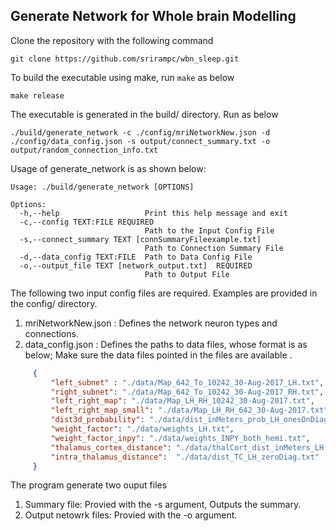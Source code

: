 ## Generate Network for Whole brain Modelling

Clone the repository with the following command 

    git clone https://github.com/srirampc/wbn_sleep.git


To build the executable using make, run `make` as below

    make release

The executable is generated in the build/ directory. Run as below

    ./build/generate_network -c ./config/mriNetworkNew.json -d ./config/data_config.json -s output/connect_summary.txt -o output/random_connection_info.txt

Usage of generate_network is as shown below:

    Usage: ./build/generate_network [OPTIONS]
    
    Options:
      -h,--help                   Print this help message and exit
      -c,--config TEXT:FILE REQUIRED
                                  Path to the Input Config File
      -s,--connect_summary TEXT [connSummaryFileexample.txt]
                                  Path to Connection Summary File
      -d,--data_config TEXT:FILE  Path to Data Config File
      -o,--output_file TEXT [network_output.txt]  REQUIRED
                                  Path to Output File

The following two input config files are required. Examples are provided in the config/ directory.
1. mriNetworkNew.json : Defines the network neuron types and connections.
2. data_config.json : Defines the paths to data files, whose format is as below; Make sure the data files pointed in the files are available 
.

```json
     {
         "left_subnet" : "./data/Map_642_To_10242_30-Aug-2017_LH.txt",
         "right_subnet": "./data/Map_642_To_10242_30-Aug-2017_RH.txt",
         "left_right_map": "./data/Map_LH_RH_10242_30-Aug-2017.txt",
         "left_right_map_small": "./data/Map_LH_RH_642_30-Aug-2017.txt",
         "dist3d_probability": "./data/dist_inMeters_prob_LH_onesOnDiag.txt",
         "weight_factor": "./data/weights_LH.txt",
         "weight_factor_inpy": "./data/weights_INPY_both_hemi.txt",
         "thalamus_cortex_distance": "./data/thalCort_dist_inMeters_LH.txt",
         "intra_thalamus_distance":  "./data/dist_TC_LH_zeroDiag.txt"
     }
```

 The program generate two ouput files

1. Summary file: Provied with the -s argument, Outputs the summary.
2. Output netowrk files: Provied with the -o argument.
